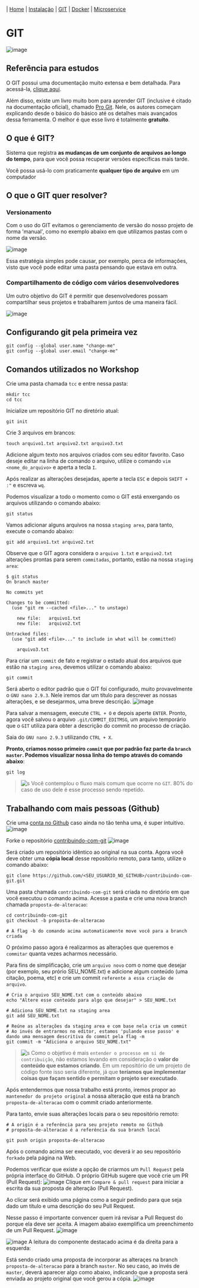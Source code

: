 | [Home](https://gabrielbabler.github.io/handson_microservice/) | [Instalação](https://gabrielbabler.github.io/handson_microservice/instalacao) | [GIT](https://gabrielbabler.github.io/handson_microservice/git) | [Docker](https://gabrielbabler.github.io/handson_microservice/docker) | [Microservice](https://gabrielbabler.github.io/handson_microservice/microservice)

# GIT
![image](https://user-images.githubusercontent.com/18057391/79079842-d7eacb80-7ce7-11ea-9040-95c98e89569f.png)

## Referência para estudos

O GIT possui uma documentação muito extensa e bem detalhada. Para acessá-la, [clique aqui](https://git-scm.com/docs).

Além disso, existe um livro muito bom para aprender GIT (inclusive é citado na documentação oficial), chamado [Pro Git](https://git-scm.com/book/en/v2). 
Nele, os autores começam explicando desde o básico do básico até os detalhes mais avançados dessa ferramenta. O melhor é que
esse livro é totalmente **gratuito**.

## O que é GIT?

Sistema que registra **as mudanças de um conjunto de arquivos ao longo do tempo**,
para que você possa recuperar versões específicas mais tarde. 

Você possa usá-lo com praticamente **qualquer tipo de arquivo** em um computador

## O que o GIT quer resolver?

### Versionamento

Com o uso do GIT evitamos o gerenciamento de versão do nosso projeto de forma 'manual', como no exemplo abaixo em que utilizamos
pastas com o nome da versão. 

![image](https://user-images.githubusercontent.com/18057391/79080072-55fba200-7ce9-11ea-90b2-72537eebfede.png)


Essa estratégia simples pode causar, por exemplo, perca de informações, visto que você pode editar
uma pasta pensando que estava em outra.

### Compartilhamento de código com vários desenvolvedores

Um outro objetivo do GIT é permitir que desenvolvedores possam compartilhar seus projetos e trabalharem juntos de uma maneira fácil.

![image](https://user-images.githubusercontent.com/18057391/79080174-e803aa80-7ce9-11ea-8e2e-c639f81fa2e5.png)

## Configurando git pela primeira vez

```
git config --global user.name "change-me"
git config --global user.email "change-me"
```

## Comandos utilizados no Workshop

Crie uma pasta chamada `tcc` e entre nessa pasta:
```
mkdir tcc
cd tcc
```

Inicialize um repositório GIT no diretório atual:
```
git init
```

Crie 3 arquivos em brancos:
```
touch arquivo1.txt arquivo2.txt arquivo3.txt
```

Adicione algum texto nos arquivos criados com seu editor favorito. Caso deseje editar na linha de comando o arquivo, utilize o comando `vim <nome_do_arquivo>` e aperta a tecla `I`. 

Após realizar as alterações desejadas, aperte a tecla `ESC` e depois `SHIFT + :"` e escreva `wq`.

Podemos visualizar a todo o momento como o GIT está enxergando os arquivos utilizando o comando abaixo:
```
git status
```

Vamos adicionar alguns arquivos na nossa `staging area`, para tanto, execute o comando abaixo:
```
git add arquivo1.txt arquivo2.txt
```

Observe que o GIT agora considera o `arquivo 1.txt` e `arquivo2.txt` alterações prontas para serem `commitadas`, portanto, estão na nossa `staging area`:
```
$ git status
On branch master

No commits yet

Changes to be committed:
  (use "git rm --cached <file>..." to unstage)

	new file:   arquivo1.txt
	new file:   arquivo2.txt

Untracked files:
  (use "git add <file>..." to include in what will be committed)

	arquivo3.txt

```

Para criar um `commit` de fato e registrar o estado atual dos arquivos que estão na `staging area`, devemos utilizar o comando abaixo:
```
git commit
```

Será aberto o editor padrão que o GIT foi configurado, muito provavelmente o `GNU nano 2.9.3`. Nele iremos dar um título para descrever as nossas alterações, e se desejarmos, uma breve descrição.
![image](https://user-images.githubusercontent.com/18057391/79182194-9db32400-7de4-11ea-811d-87e6af2a339d.png)

Para salvar a mensagem, execute `CTRL + O` e depois aperte `ENTER`. Pronto, agora você salvou o arquivo `.git/COMMIT_EDITMSG`, um arquivo temporário que o `GIT` utiliza para obter a descrição do commit no processo de criação.

Saia do `GNU nano 2.9.3` utilizando `CTRL + X`.

**Pronto, criamos nosso primeiro `commit` que por padrão faz parte da `branch master`. Podemos visualizar nossa linha do tempo através do comando abaixo**:
```
git log
```

> ![s](https://user-images.githubusercontent.com/18057391/79183133-fa174300-7de6-11ea-882f-4e98d21c75f9.png) Você contemplou o fluxo mais comum que ocorre no `GIT`. 80% do caso de uso dele é esse processo sendo repetido.

## Trabalhando com mais pessoas (Github)

Crie uma [conta no Github](http://github.com/) caso ainda no tão tenha uma, é super intuitivo.
![image](https://user-images.githubusercontent.com/18057391/79184885-cbe83200-7deb-11ea-869f-b7c9611e7a75.png)

Forke o repositório [contribuindo-com-git](https://github.com/bartier/contribuindo-com-git)
![image](https://user-images.githubusercontent.com/18057391/79184983-11a4fa80-7dec-11ea-81c9-c15f9fc3a2b0.png)

Será criado um repositório idêntico ao original na sua conta. Agora você deve obter uma **cópia local** desse repositório remoto, para tanto, utilize o comando abaixo:
```
git clone https://github.com/<SEU_USUARIO_NO_GITHUB>/contribuindo-com-git.git
```

Uma pasta chamada `contribuindo-com-git` será criada no diretório em que você executou o comando acima. Acesse a pasta e crie uma nova branch chamada `proposta-de-alteracao`:
```
cd contribuindo-com-git
git checkout -b proposta-de-alteracao

# A flag -b do comando acima automaticamente move você para a branch criada
```

O próximo passo agora é realizarmos as alterações que queremos e `commitar` quanta vezes acharmos necessário. 

Para fins de simplificação, crie um `arquivo novo` com o nome que desejar (por exemplo, seu prório SEU_NOME.txt) e adicione algum conteúdo (uma citação, poema, etc) e crie um commit `referente a essa criação de arquivo`.

```
# Cria o arquivo SEU_NOME.txt com o conteúdo abaixo
echo "Altere esse conteúdo para algo que desejar" > SEU_NOME.txt

# Adiciona SEU_NOME.txt na staging area
git add SEU_NOME.txt

# Reúne as alterações da staging area e com base nela cria um commit
# Ao invés de entrarmos no editor, estamos 'pulando esse passo' e dando uma mensagem descritiva do commit pela flag -m
git commit -m "Adiciona o arquivo SEU_NOME.txt"
```

> ![s](https://user-images.githubusercontent.com/18057391/79183133-fa174300-7de6-11ea-882f-4e98d21c75f9.png) Como o objetivo é mais `entender o processo em si de contribuição`, não estamos levando em consideração o **valor do conteúdo que estamos criando**. Em um repositório de um projeto de código fonte isso seria diferente, já que **teríamos que implementar coisas que façam sentido e permitam o projeto ser executado**.

Após entendermos que nossa trabalho está pronto, iremos propor ao `mantenedor do projeto original` a nossa alteração que está na branch `proposta-de-alteracao` com o commit criado anteriormente.

Para tanto, envie suas alterações locais para o seu repositório remoto:

```
# A origin é a referência para seu projeto remoto no Github
# proposta-de-alteracao é a referência da sua branch local

git push origin proposta-de-alteracao
```

Após o comando acima ser executado, voc deverá ir ao seu repositório `forkado` pela página na Web.

Podemos verificar que existe a opção de criarmos um `Pull Request` pela própria interface do GitHub. O próprio GitHub sugere que você crie um PR (Pull Request):
![image](https://user-images.githubusercontent.com/18057391/79187069-b4ac4300-7df1-11ea-8b1a-1206791af542.png)
Clique em `Compare & pull request` para iniciar a escrita da sua proposta de alteração (Pull Request).

Ao clicar será exibido uma página como a seguir pedindo para que seja dado um título e uma descrição do seu Pull Request.

Nesse passo é importante convencer quem irá revisar a Pull Request do porque ela deve ser aceita. A imagem abaixo exemplifica um preenchimento de um Pull Request. 
![image](https://user-images.githubusercontent.com/18057391/79187448-a27ed480-7df2-11ea-88de-708cc873a005.png)

![image](https://user-images.githubusercontent.com/18057391/79187647-3b155480-7df3-11ea-89eb-7c36832d04fb.png)
A leitura do componente destacado acima é da direita para a esquerda:

Está sendo criado uma proposta de incorporar as alteraçes na branch `proposta-de-alteracao` para a branch `master`. No seu caso, ao invés de `master`, deverá aparecer algo como abaixo, indicando que a proposta será enviada ao projeto original que você gerou a cópia.
![image](https://user-images.githubusercontent.com/18057391/79187801-a95a1700-7df3-11ea-970e-f4f83d33775a.png)

